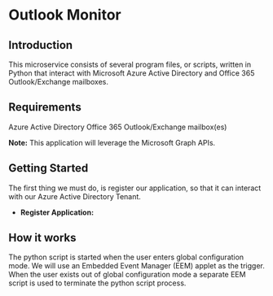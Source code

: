 # Outlook Monitor

## Introduction

This microservice consists of several program files, or scripts, written in Python that interact 
with Microsoft Azure Active Directory and Office 365 Outlook/Exchange mailboxes.

## Requirements
Azure Active Directory
Office 365 Outlook/Exchange mailbox(es)

**Note:** This application will leverage the Microsoft Graph APIs.
## Getting Started
The first thing we must do, is register our application, so that it can interact with 
our Azure Active Directory Tenant.

[logo1]: https://github.com/clintmann/exchange-monitor/blob/master/images/App_registration.gif "Registration Image"

- **Register Application:** 

## How it works

The python script is started when the user enters global configuration mode. We will use an Embedded Event Manager (EEM) applet as the trigger. When the user exists out of global configuration mode a separate EEM script is used to terminate the python script process.
